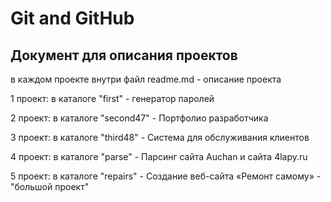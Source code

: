 # Git and GitHub
## Документ для описания проектов

в каждом проекте внутри файл readme.md - описание проекта

1 проект: в каталоге "first" - генератор паролей

2 проект: в каталоге "second47" - Портфолио разработчика

3 проект: в каталоге "third48" - Система для обслуживания клиентов 

4 проект: в каталоге "parse" - Парсинг сайта Auchan и сайта 4lapy.ru

5 проект: в каталоге "repairs" - Создание веб-сайта «Ремонт самому» - 
"большой проект"

